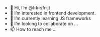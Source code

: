 - 👋 Hi, I’m @l-k-sfr-jt
- 👀 I’m interested in frontend development.
- 🌱 I’m currently learning JS frameworks
- 💞️ I’m looking to collaborate on ...
- 📫 How to reach me ...

<!---
l-k-sfr-jt/l-k-sfr-jt is a ✨ special ✨ repository because its `README.md` (this file) appears on your GitHub profile.
You can click the Preview link to take a look at your changes.
--->
